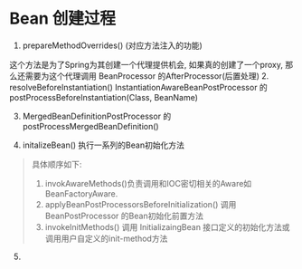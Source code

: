 # Bean 创建过程

1. prepareMethodOverrides() (对应方法注入的功能)

这个方法是为了Spring为其创建一个代理提供机会, 如果真的创建了一个proxy, 那么还需要为这个代理调用 BeanProcessor 的AfterProcessor(后置处理)
2. resolveBeforeInstantiation() InstantiationAwareBeanPostProcessor 的 postProcessBeforeInstantiation(Class, BeanName)

3. MergedBeanDefinitionPostProcessor 的 postProcessMergedBeanDefinition()

4. initalizeBean() 执行一系列的Bean初始化方法
> 具体顺序如下: 
> 1. invokAwareMethods()负责调用和IOC密切相关的Aware如BeanFactoryAware.
> 2. applyBeanPostProcessorsBeforeInitialization() 调用BeanPostProcessor 的Bean初始化前置方法 
> 3. invokeInitMethods() 调用 InitializaingBean 接口定义的初始化方法或调用用户自定义的init-method方法

5. 

